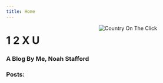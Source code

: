 ```yaml
---
title: Home
---
```


<img src = "/img/therealnewfalllp.png" style="max-width:50%;min-width:50%;float:right;" alt="Country On The Click"/>

# 1 2 X U

### A Blog By Me, Noah Stafford






### Posts:
